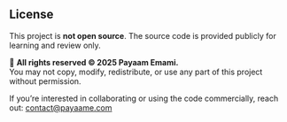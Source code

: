 ## License

This project is **not open source**. The source code is provided publicly for learning and review only.

📌 **All rights reserved © 2025 Payaam Emami.**  
You may not copy, modify, redistribute, or use any part of this project without permission.

If you’re interested in collaborating or using the code commercially, reach out: contact@payaame.com
